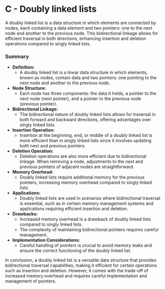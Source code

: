 # ****C - Doubly linked lists****

A doubly linked list is a data structure in which elements are connected by nodes, each containing a data element and two pointers: one to the next node and another to the previous node. This bidirectional linkage allows for efficient traversal in both directions, enhancing insertion and deletion operations compared to singly linked lists.

### Summary

- **Definition:**
    - A doubly linked list is a linear data structure in which elements, known as nodes, contain data and two pointers: one pointing to the next node and another to the previous node.
- **Node Structure:**
    - Each node has three components: the data it holds, a pointer to the next node (next pointer), and a pointer to the previous node (previous pointer).
- **Bidirectional Linkage:**
    - The bidirectional nature of doubly linked lists allows for traversal in both forward and backward directions, offering advantages over singly linked lists.
- **Insertion Operation:**
    - Insertion at the beginning, end, or middle of a doubly linked list is more efficient than in singly linked lists since it involves updating both next and previous pointers.
- **Deletion Operation:**
    - Deletion operations are also more efficient due to bidirectional linkage. When removing a node, adjustments to the next and previous pointers of adjacent nodes are straightforward.
- **Memory Overhead:**
    - Doubly linked lists require additional memory for the previous pointers, increasing memory overhead compared to singly linked lists.
- **Applications:**
    - Doubly linked lists are used in scenarios where bidirectional traversal is essential, such as in certain memory management systems and applications requiring efficient insertion and deletion.
- **Drawbacks:**
    - Increased memory overhead is a drawback of doubly linked lists compared to singly linked lists.
    - The complexity of maintaining bidirectional pointers requires careful management.
- **Implementation Considerations:**
    - Careful handling of pointers is crucial to avoid memory leaks and ensure the correct functioning of the doubly linked list.

In conclusion, a doubly linked list is a versatile data structure that provides bidirectional traversal capabilities, making it efficient for certain operations such as insertion and deletion. However, it comes with the trade-off of increased memory overhead and requires careful implementation and management of pointers.
